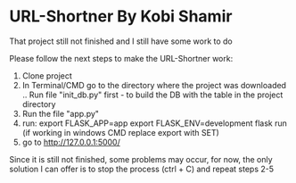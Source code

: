 # URL-Shortner By Kobi Shamir
That project still not finished and I still have some work to do

Please follow the next steps to make the URL-Shortner work:


1. Clone project
2. In Terminal/CMD go to the directory where the project was downloaded
.. Run file "init_db.py" first - to build the DB with the table in the project directory
3. Run the file "app.py"
4. run:
       export FLASK_APP=app
       export FLASK_ENV=development
       flask run
       (if working in windows CMD replace export with SET)
5. go to http://127.0.0.1:5000/

Since it is still not finished, some problems may occur, for now, the only solution I can offer is to stop the process (ctrl + C) and repeat steps 2-5
